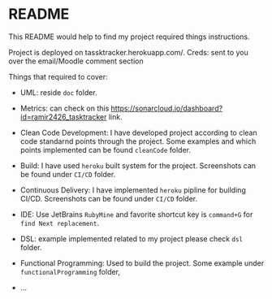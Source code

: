 # README

This README would help to find my project required things instructions.

Project is deployed on tassktracker.herokuapp.com/.
Creds: sent to you over the email/Moodle comment section
    
Things that required to cover:

* UML: reside `doc` folder.

* Metrics: can check on this https://sonarcloud.io/dashboard?id=ramir2426_tasktracker link.

* Clean Code Development: I have developed project according to clean code standarnd points through the project. Some examples and which points implemented can be found `cleanCode` folder.

* Build: I have used `heroku` built system for the project. Screenshots can be found under `CI/CD` folder.

* Continuous Delivery: I have implemented `heroku` pipline for building CI/CD. Screenshots can be found under `CI/CD` folder.

* IDE: Use JetBrains `RubyMine` and favorite shortcut key is `command+G` for `find Next replacement`.

* DSL: example implemented related to my project please check `dsl` folder.

* Functional Programming: Used to build the project. Some example under `functionalProgramming` folder,

* ...
